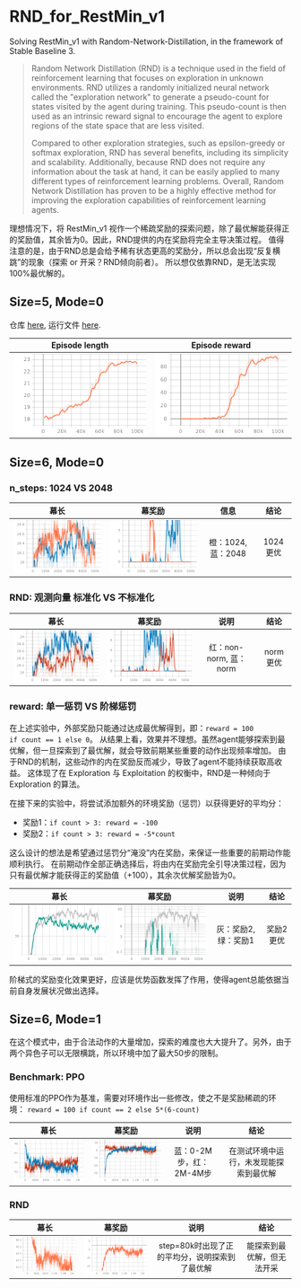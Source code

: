 # RND_for_RestMin_v1
Solving RestMin_v1 with  Random-Network-Distillation, in the framework of Stable Baseline 3.

> Random Network Distillation (RND) is a technique used in the field of reinforcement learning that focuses on exploration in unknown environments. RND utilizes a randomly initialized neural network called the "exploration network" to generate a pseudo-count for states visited by the agent during training. This pseudo-count is then used as an intrinsic reward signal to encourage the agent to explore regions of the state space that are less visited.
>
> Compared to other exploration strategies, such as epsilon-greedy or softmax exploration, RND has several benefits, including its simplicity and scalability. Additionally, because RND does not require any information about the task at hand, it can be easily applied to many different types of reinforcement learning problems. Overall, Random Network Distillation has proven to be a highly effective method for improving the exploration capabilities of reinforcement learning agents.

理想情况下，将 RestMin_v1 视作一个稀疏奖励的探索问题，除了最优解能获得正的奖励值，其余皆为0。因此，RND提供的内在奖励将完全主导决策过程。
值得注意的是，由于RND总是会给予稀有状态更高的奖励分，所以总会出现“反复横跳”的现象（探索 or 开采？RND倾向前者）。
所以想仅依靠RND，是无法实现100%最优解的。 

## Size=5, Mode=0
仓库 [here](https://github.com/wwsyan/RND_for_RestMin_v1/tree/main/size5_mode0), 
运行文件 [here](https://github.com/wwsyan/RND_for_RestMin_v1/blob/main/size5_mode0/run.py).

| Episode length | Episode reward |
| :---: | :---: |
|<img src="size5_mode0/images/rollout_ep_len_mean.png">|<img src="size5_mode0/images/rollout_ep_rew_mean.png">

## Size=6, Mode=0
### n_steps: 1024 VS 2048
| 幕长 | 幕奖励 | 信息 | 结论 |
| :---: | :---: | :---: | :---: |
|<img src="size6_mode0/images/ep_len_1.png">|<img src="size6_mode0/images/ep_rew_1.png">|橙：1024, 蓝：2048| 1024 更优 |
### RND: 观测向量 标准化 VS 不标准化
| 幕长 | 幕奖励 | 说明 | 结论 |
| :---: | :---: | :---: | :---: |
|<img src="size6_mode0/images/ep_len_2.png">|<img src="size6_mode0/images/ep_rew_2.png">|红：non-norm, 蓝：norm| norm 更优 |
### reward: 单一惩罚 VS 阶梯惩罚
在上述实验中，外部奖励只能通过达成最优解得到，即：<code>reward = 100 if count == 1 else 0</code>。
从结果上看，效果并不理想。虽然agent能够探索到最优解，但一旦探索到了最优解，就会导致前期某些重要的动作出现频率增加。
由于RND的机制，这些动作的内在奖励反而减少，导致了agent不能持续获取高收益。
这体现了在 Exploration 与 Exploitation 的权衡中，RND是一种倾向于 Exploration 的算法。

在接下来的实验中，将尝试添加额外的环境奖励（惩罚）以获得更好的平均分：
<ul>
  <li>奖励1：<code>if count > 3: reward = -100</code></li>
  <li>奖励2：<code>if count > 3: reward = -5*count</code></li>
</ul>
这么设计的想法是希望通过惩罚分“淹没”内在奖励，来保证一些重要的前期动作能顺利执行。
在前期动作全部正确选择后，将由内在奖励完全引导决策过程，因为只有最优解才能获得正的奖励值（+100），其余次优解奖励皆为0。

| 幕长 | 幕奖励 | 说明 | 结论 |
| :---: | :---: | :---: | :---: |
|<img src="size6_mode0/images/ep_len_3.png">|<img src="size6_mode0/images/ep_rew_3.png">|灰：奖励2, 绿：奖励1| 奖励2更优 |

阶梯式的奖励变化效果更好，应该是优势函数发挥了作用，使得agent总能依据当前自身发展状况做出选择。

## Size=6, Mode=1
在这个模式中，由于合法动作的大量增加，探索的难度也大大提升了。另外，由于两个异色子可以无限横跳，所以环境中加了最大50步的限制。
### Benchmark: PPO
使用标准的PPO作为基准，需要对环境作出一些修改，使之不是奖励稀疏的环境：
<code>reward = 100 if count == 2 else 5*(6-count)</code>

| 幕长 | 幕奖励 | 说明 | 结论 |
| :---: | :---: | :---: | :---: |
|<img src="size6_mode1/images/ep_len_2.png">|<img src="size6_mode1/images/ep_rew_2.png">| 蓝：0-2M步，红：2M-4M步 | 在测试环境中运行，未发现能探索到最优解 |

### RND
| 幕长 | 幕奖励 | 说明 | 结论 |
| :---: | :---: | :---: | :---: |
|<img src="size6_mode1/images/ep_len_1.png">|<img src="size6_mode1/images/ep_rew_1.png">| step=80k时出现了正的平均分，说明探索到了最优解 | 能探索到最优解，但无法开采 |







